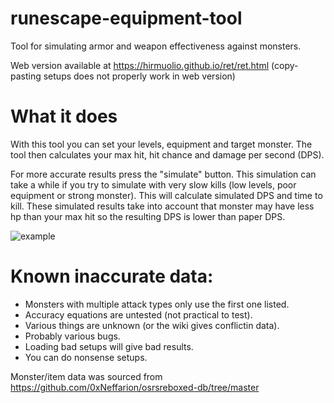 # runescape-equipment-tool

Tool for simulating armor and weapon effectiveness against monsters.

Web version available at https://hirmuolio.github.io/ret/ret.html
(copy-pasting setups does not properly work in web version)

# What it does

With this tool you can set your levels, equipment and target monster.
The tool then calculates your max hit, hit chance and damage per second (DPS).

For more accurate results press the "simulate" button. This simulation can take a while if you try to simulate with very slow kills (low levels, poor equipment or strong monster). This will calculate simulated DPS and time to kill.
These simulated results take into account that monster may have less hp than your max hit so the resulting DPS is lower than paper DPS.

![example](https://user-images.githubusercontent.com/22011552/163157956-8291a9d3-2b92-4864-bd01-e92d45efc513.png)


# Known inaccurate data:
* Monsters with multiple attack types only use the first one listed.
* Accuracy equations are untested (not practical to test).
* Various things are unknown (or the wiki gives conflictin data).
* Probably various bugs.
* Loading bad setups will give bad results.
* You can do nonsense setups.

Monster/item data was sourced from https://github.com/0xNeffarion/osrsreboxed-db/tree/master
